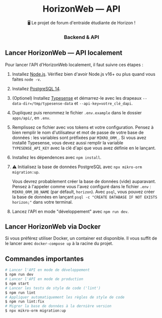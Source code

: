 <h1 align="center">HorizonWeb — API</h1>
<p align="center">
  🖥 Le projet de forum d'entraide étudiante de Horizon !
</p>

<h3 align="center">Backend & API</h1>

## Lancer HorizonWeb — API localement

Pour lancer l'API d'HorizonWeb localement, il faut suivre ces étapes :

1. Installez [Node.js]. Vérifiez bien d'avoir Node.js v16+ ou plus quand vous faites `node -v`.
1. Installez [PostgreSQL 14].
1. (Optionel) Installez [Typesense] et démarrez-le avec les drapeaux `--data-dir=/tmp/typesense-data` et `--api-key=votre_clé_dapi`.
1. Dupliquez puis renommez le fichier `.env.example` dans le dossier `apps/api/`, en `.env`.
1. Remplissez ce fichier avec vos tokens et votre configuration. Pensez à bien remplir le nom d'utilisateur et mot de passe de votre base de données : les variables sont préfixées par `MIKRO_ORM_`. Si vous avez installé Typesense, vous devez aussi remplir la variable `TYPESENSE_API_KEY` avec la clé d'api que vous avez définie en le lançant.
1. Installez les dépendences avec `npm install`.
1. :warning: Initialisez la base de données PostgreSQL avec `npx mikro-orm migration:up`.

    Vous devrez probablement créer la base de données (vide) auparavant. Pensez à l'appeler comme vous l'avez configuré dans le fichier `.env` : `MIKRO_ORM_DB_NAME` (par défault, `horizon`). Avec `psql`, vous pouvez créer la base de données en lançant `psql -c "CREATE DATABASE IF NOT EXISTS horizon;"` dans votre terminal.
1. Lancez l'API en mode "développement" avec `npm run dev`.

## Lancer HorizonWeb via Docker

Si vous préférez utiliser Docker, un container est disponible. Il vous suffit de le lancer avec `docker-compose up` à la racine du projet.

## Commandes importantes

```bash
# Lancer l'API en mode de développement
$ npm run dev
# Lancer l'API en mode de production
$ npm start
# Lancer les tests de style de code ('lint')
$ npm run lint
# Appliquer automatiquement les règles de style de code
$ npm run lint:fix
# Migrer la base de données à la dernière version
$ npx mikro-orm migration:up
```

<!-- Link Dump -->
[Node.js]: https://nodejs.org/en/download/
[PostgreSQL 14]: https://www.postgresqltutorial.com/postgresql-getting-started/
[Typesense]: https://typesense.org/docs/guide/install-typesense.html#📥-download-install
